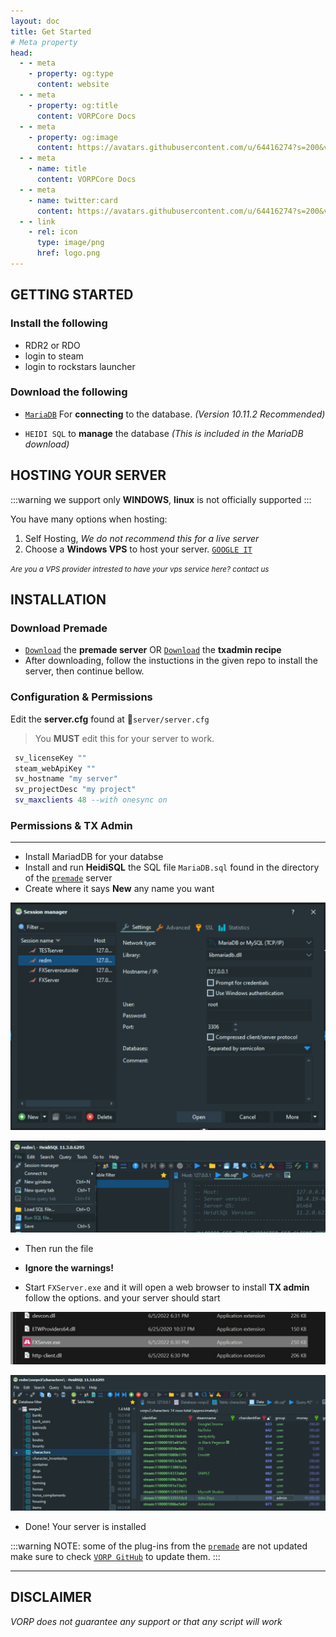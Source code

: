 ```yaml
---
layout: doc
title: Get Started
# Meta property
head:
  - - meta
    - property: og:type
      content: website
  - - meta
    - property: og:title
      content: VORPCore Docs
  - - meta
    - property: og:image
      content: https://avatars.githubusercontent.com/u/64416274?s=200&v=4
  - - meta
    - name: title
      content: VORPCore Docs
  - - meta
    - name: twitter:card
      content: https://avatars.githubusercontent.com/u/64416274?s=200&v=4
  - - link
    - rel: icon
      type: image/png
      href: logo.png
---
```


## **GETTING STARTED**

### Install the following
- RDR2 or RDO <Badge type="warning" text="Both work for RedM" /><Badge type="tip" text="RDO is cheaper!" />
- login to steam <Badge type="tip" text="Required in all cases" />
- login to rockstars launcher <Badge type="info" text="Only if purchased on Rockstar" />

### Download the following

- [`MariaDB`](https://mariadb.org/download) For **connecting** to the database. _(Version 10.11.2 Recommended)_ <Badge type="warning" text="MySQL is not supported" />

- `HEIDI SQL` to **manage** the database _(This is included in the MariaDB download)_

## **HOSTING YOUR SERVER**
:::warning
we support only **WINDOWS**, **linux** is not officially supported
:::

You have many options when hosting:
1. Self Hosting, _We do not recommend this for a live server_
2. Choose a **Windows VPS** to host your server. [`GOOGLE IT`](https://www.google.com/search?q=vps+hosting&rlz=1C1CHBF_enUS820US820&sxsrf=ALiCzsbw4IXfBkhZI3siiolIbxWZaEdH_w%3A1654624249367&ei=-Y-fYsyCFsWD8gKjl5DQDw&ved=0ahUKEwiM4_rU85v4AhXFgVwKHaMLBPoQ4dUDCA4&uact=5&oq=vps+hosting&gs_lcp=Cgdnd3Mtd2l6EAMyBAgAEEMyBAgAEEMyBAgAEEMyBQgAEIAEMgUIABCABDIECAAQQzIFCAAQgAQyBQgAEIAEMgUIABCABDIFCAAQgAQ6BwgAEEcQsAM6BwgAELADEEM6CggAEOQCELADGAE6EgguEMcBENEDEMgDELADEEMYAjoHCAAQsQMQQzoLCC4QgAQQxwEQrwE6CgguEMcBENEDEENKBAhBGABKBAhGGAFQjwNYlw1g1w5oAXABeACAAV-IAc8EkgEBOJgBAKABAcgBE8ABAdoBBggBEAEYCdoBBggCEAEYCA&sclient=gws-wiz)

<small>_Are you a VPS provider intrested to have your vps service here? contact us_</small>

## INSTALLATION

### Download Premade
- [`Download`](https://github.com/VORPCORE/vorp_pre-made) the **premade server** OR [`Download`](https://github.com/VORPCORE/VORP_txAdmin) the **txadmin recipe**
- After downloading, follow the instuctions in the given repo to install the server, then continue bellow.

### Configuration & Permissions

Edit the **server.cfg** found at 📁``server/server.cfg``

> You **MUST** edit this for your server to work.
```lua
 sv_licenseKey ""
 steam_webApiKey ""
 sv_hostname "my server" 
 sv_projectDesc "my project"
 sv_maxclients 48 --with onesync on 

```

### Permissions & TX Admin
---


- Install MariadDB for your databse
- Install and run   **HeidiSQL** the SQL file  `MariaDB.sql` found in the directory of the [`premade`](https://github.com/VORPCORE/vorp_pre-made) server
- Create where it says **New** any name you want

![image](./public/guide/database.jpg)

![image](./public/guide/database_a.jpg)


- Then run the file
- **Ignore the warnings!**


- Start `FXServer.exe` and it will open a web browser to install **TX admin** follow the options. and your server should start


![image](./public/guide/fxserver.jpg)



![image](./public/guide/database_b.jpg)


- Done! Your server is installed


:::warning
 NOTE: some of the plug-ins from the [`premade`](https://github.com/VORPCORE/vorp_pre-made) are not updated make sure to check [`VORP GitHub`](https://github.com/VORPCORE) to update them.
:::

---

## DISCLAIMER

_VORP does not guarantee any support or that any script will work_


